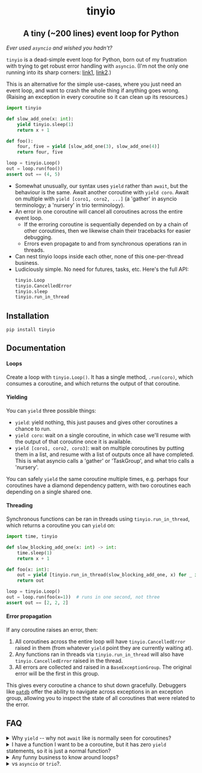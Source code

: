 <h1 align="center">tinyio</h1>
<h2 align="center">A tiny (~200 lines) event loop for Python</h2>

_Ever used `asyncio` and wished you hadn't?_

`tinyio` is a dead-simple event loop for Python, born out of my frustration with trying to get robust error handling with `asyncio`. (I'm not the only one running into its sharp corners: [link1](https://sailor.li/asyncio), [link2](https://lucumr.pocoo.org/2016/10/30/i-dont-understand-asyncio/).)

This is an alternative for the simple use-cases, where you just need an event loop, and want to crash the whole thing if anything goes wrong. (Raising an exception in every coroutine so it can clean up its resources.)

```python
import tinyio

def slow_add_one(x: int):
    yield tinyio.sleep(1)
    return x + 1

def foo():
    four, five = yield [slow_add_one(3), slow_add_one(4)]
    return four, five

loop = tinyio.Loop()
out = loop.run(foo())
assert out == (4, 5)
```

- Somewhat unusually, our syntax uses `yield` rather than `await`, but the behaviour is the same. Await another coroutine with `yield coro`. Await on multiple with `yield [coro1, coro2, ...]` (a 'gather' in asyncio terminology; a 'nursery' in trio terminology).
- An error in one coroutine will cancel all coroutines across the entire event loop.
    - If the erroring coroutine is sequentially depended on by a chain of other coroutines, then we likewise chain their tracebacks for easier debugging.
    - Errors even propagate to and from synchronous operations ran in threads.
- Can nest tinyio loops inside each other, none of this one-per-thread business.
- Ludiciously simple. No need for futures, tasks, etc. Here's the full API:
    ```python
    tinyio.Loop
    tinyio.CancelledError
    tinyio.sleep
    tinyio.run_in_thread
    ```

## Installation

```
pip install tinyio
```

## Documentation

#### Loops

Create a loop with `tinyio.Loop()`. It has a single method, `.run(coro)`, which consumes a coroutine, and which returns the output of that coroutine.

#### Yielding

You can `yield` three possible things:

- `yield`: yield nothing, this just pauses and gives other coroutines a chance to run.
- `yield coro`: wait on a single coroutine, in which case we'll resume with the output of that coroutine once it is available.
- `yield [coro1, coro2, coro3]`: wait on multiple coroutines by putting them in a list, and resume with a list of outputs once all have completed. This is what asyncio calls a 'gather' or 'TaskGroup', and what trio calls a 'nursery'.

You can safely `yield` the same coroutine multiple times, e.g. perhaps four coroutines have a diamond dependency pattern, with two coroutines each depending on a single shared one.

#### Threading

Synchronous functions can be ran in threads using `tinyio.run_in_thread`, which returns a coroutine you can `yield` on:
```python
import time, tinyio

def slow_blocking_add_one(x: int) -> int:
    time.sleep(1)
    return x + 1

def foo(x: int):
    out = yield [tinyio.run_in_thread(slow_blocking_add_one, x) for _ in range(3)]
    return out

loop = tinyio.Loop()
out = loop.run(foo(x=1))  # runs in one second, not three
assert out == [2, 2, 2]
```

#### Error propagation

If any coroutine raises an error, then:

1. All coroutines across the entire loop will have `tinyio.CancelledError` raised in them (from whatever `yield` point they are currently waiting at).
2. Any functions ran in threads via `tinyio.run_in_thread` will also have `tinyio.CancelledError` raised in the thread.
3. All errors are collected and raised in a `BaseExceptionGroup`. The original error will be the first in this group.

This gives every coroutine a chance to shut down gracefully. Debuggers like [`patdb`](https://github.com/patrick-kidger/patdb) offer the ability to navigate across exceptions in an exception group, allowing you to inspect the state of all coroutines that were related to the error.

## FAQ

<details>
<summary>Why <code>yield</code> -- why not <code>await</code> like is normally seen for coroutines?</summary>
<br>

The reason is that `await` does not offer a suspension point to an event loop (it just calls `__await__` and maybe *that* offers a suspension point), so if we wanted to use that syntax then we'd need to replace `yield coro` with something like `await tinyio.Task(coro)`. The traditional syntax is not worth the extra class.
</details>

<details>
<summary>I have a function I want to be a coroutine, but it has zero <code>yield</code> statements, so it is just a normal function?</summary>
<br>

You can distinguish it from a normal Python function by putting `if False: yield` somewhere inside its body. Another common trick is to put a `yield` statement after the final `return` statement. Bit ugly but oh well.
</details>

<details>
<summary>Any funny business to know around loops?</summary>
<br>

(A) It is safe to call `.run` multiple times from the same loop, e.g. if you have multiple coroutines that are awaiting on shared internal coroutines. (B) The output of each coroutine is stored on the `Loop()` class. If you attempt to run a previously-ran coroutine in a new loop then you'll probably get an error.
</details>

<details>
<summary>vs <code>asyncio</code> or <code>trio</code>?.</summary>
<br>

I wasted a *lot* of time trying to get correct error propagation with `asyncio`, trying to reason whether my tasks would be cleaned up correctly or not (edge-triggered vs level-triggered etc etc). `trio` seems nice but still has an odd one-loop-per-thread rule. This inspired me to try writing my own.

Honestly you probably want one of the above if you need anything fancy. If you don't, and you really really want simple error semantics, then maybe `tinyio` is for you instead. In particular `trio` will be a better choice if you still need the event loop when cleaning up from errors; in contrast `tinyio` does not allow scheduling work back on the event loop at that time.
</details>
